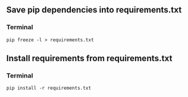## Save pip dependencies into requirements.txt
### Terminal
```
pip freeze -l > requirements.txt
```

## Install requirements from requirements.txt
### Terminal
```
pip install -r requirements.txt
```

